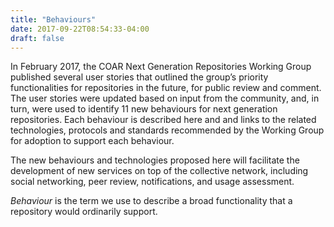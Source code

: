 ```yaml
---
title: "Behaviours"
date: 2017-09-22T08:54:33-04:00
draft: false
---
```


In February 2017, the COAR Next Generation Repositories Working Group published several user stories that outlined the group’s priority functionalities for repositories in the future, for public review and comment. The user stories were updated based on input from the community, and, in turn, were used to identify 11 new behaviours for next generation repositories. Each behaviour is described here and and links to the related technologies, protocols and standards recommended by the Working Group for adoption to support each behaviour.

The new behaviours and technologies proposed here will facilitate the development of new services on top of the collective network, including social networking, peer review, notifications, and usage assessment.

*Behaviour* is the term we use to describe a broad functionality that a repository would ordinarily support.
